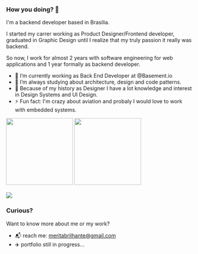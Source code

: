 ### How you doing? 👋

I'm a backend developer based in Brasilia.

I started my carrer working as Product Designer/Frontend developer, graduated in Graphic Design until I realize that my truly passion it really was backend.

So now, I work for almost 2 years with software engineering for web applications and 1 year formally as backend developer.

- 🔭 I’m currently working as Back End Developer at @Basement.io
- 🌱 I’m always studying about architecture, design and code patterns.
- 🧠 Because of my history as Designer I have a lot knowledge and interest in Design Systems and UI Design.
- ⚡ Fun fact: I'm crazy about aviation and probaly I would love to work with embedded systems.

 <div>
  <img height="180em" src="https://github-readme-stats.vercel.app/api?username=meritabrilhante&show_icons=true&theme=tokyonight&include_all_commits=true&count_private=true"/>
  <img height="180em" src="https://github-readme-stats.vercel.app/api/top-langs/?username=meritabrilhante&layout=compact&exclude_repo=codenation,Game-CSJ,Brazil-shapefile,CGU,Analise-OSS,PPC,TEP&theme=tokyonight"/>
</div>
<br>
<a href="https://www.linkedin.com/in/meritabrilhante/" target="_blank"><img src="https://img.shields.io/badge/LinkedIn-0077B5?style=for-the-badge&logo=linkedin&logoColor=white"></a>

### Curious?

Want to know more about me or my work?
- 📬 reach me: meritabrilhante@gmail.com
- ✈️ portfolio still in progress...
